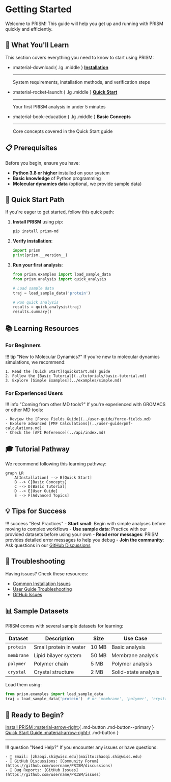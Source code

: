# Getting Started

Welcome to PRISM! This guide will help you get up and running with PRISM quickly and efficiently.

## 🎯 What You'll Learn

This section covers everything you need to know to start using PRISM:

<div class="grid cards" markdown>

-   :material-download:{ .lg .middle } **[Installation](installation.md)**

    ---

    System requirements, installation methods, and verification steps

-   :material-rocket-launch:{ .lg .middle } **[Quick Start](quickstart.md)**

    ---

    Your first PRISM analysis in under 5 minutes

-   :material-book-education:{ .lg .middle } **Basic Concepts**

    ---

    Core concepts covered in the Quick Start guide

</div>

## 📋 Prerequisites

Before you begin, ensure you have:

- **Python 3.8 or higher** installed on your system
- **Basic knowledge** of Python programming
- **Molecular dynamics data** (optional, we provide sample data)

## 🚀 Quick Start Path

If you're eager to get started, follow this quick path:

1. **Install PRISM** using pip:
   ```bash
   pip install prism-md
   ```

2. **Verify installation**:
   ```python
   import prism
   print(prism.__version__)
   ```

3. **Run your first analysis**:
   ```python
   from prism.examples import load_sample_data
   from prism.analysis import quick_analysis
   
   # Load sample data
   traj = load_sample_data('protein')
   
   # Run quick analysis
   results = quick_analysis(traj)
   results.summary()
   ```

## 📚 Learning Resources

### For Beginners

!!! tip "New to Molecular Dynamics?"
    If you're new to molecular dynamics simulations, we recommend:

    1. Read the [Quick Start](quickstart.md) guide
    2. Follow the [Basic Tutorial](../tutorials/basic-tutorial.md)
    3. Explore [Simple Examples](../examples/simple.md)

### For Experienced Users

!!! info "Coming from other MD tools?"
    If you're experienced with GROMACS or other MD tools:

    - Review the [Force Fields Guide](../user-guide/force-fields.md)
    - Explore advanced [PMF Calculations](../user-guide/pmf-calculations.md)
    - Check the [API Reference](../api/index.md)

## 🎓 Tutorial Pathway

We recommend following this learning pathway:

```mermaid
graph LR
    A[Installation] --> B[Quick Start]
    B --> C[Basic Concepts]
    C --> D[Basic Tutorial]
    D --> E[User Guide]
    E --> F[Advanced Topics]
```

## 💡 Tips for Success

!!! success "Best Practices"
    - **Start small**: Begin with simple analyses before moving to complex workflows
    - **Use sample data**: Practice with our provided datasets before using your own
    - **Read error messages**: PRISM provides detailed error messages to help you debug
    - **Join the community**: Ask questions in our [GitHub Discussions](https://github.com/username/PRISM/discussions)

## 🔧 Troubleshooting

Having issues? Check these resources:

- [Common Installation Issues](installation.md#troubleshooting)
- [User Guide Troubleshooting](../user-guide/troubleshooting.md)
- [GitHub Issues](https://github.com/AIB001/PRISM/issues)

## 📊 Sample Datasets

PRISM comes with several sample datasets for learning:

| Dataset | Description | Size | Use Case |
|---------|-------------|------|----------|
| `protein` | Small protein in water | 10 MB | Basic analysis |
| `membrane` | Lipid bilayer system | 50 MB | Membrane analysis |
| `polymer` | Polymer chain | 5 MB | Polymer analysis |
| `crystal` | Crystal structure | 2 MB | Solid-state analysis |

Load them using:
```python
from prism.examples import load_sample_data
traj = load_sample_data('protein')  # or 'membrane', 'polymer', 'crystal'
```

## 🎉 Ready to Begin?

<div class="grid" markdown>

[Install PRISM :material-arrow-right:](installation.md){ .md-button .md-button--primary }
[Quick Start Guide :material-arrow-right:](quickstart.md){ .md-button }

</div>

---

!!! question "Need Help?"
    If you encounter any issues or have questions:
    
    - 📧 Email: [zhaoqi.shi@wisc.edu](mailto:zhaoqi.shi@wisc.edu)
    - 💬 GitHub Discussions: [Community Forum](https://github.com/username/PRISM/discussions)
    - 🐛 Bug Reports: [GitHub Issues](https://github.com/username/PRISM/issues)